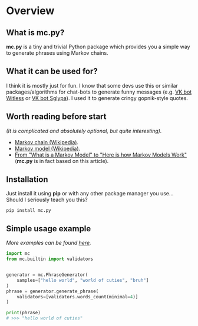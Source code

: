 # Overview

## What is **mc.py**?
**mc.py** is a tiny and trivial Python package which provides you 
a simple way to generate phrases using Markov chains.

## What it can be used for?
I think it is mostly just for fun. I know that some devs 
use this or similar packages/algorithms for chat-bots to generate funny 
messages (e.g. [VK bot Witless](https://vk.com/witless) or 
[VK bot Sglypa](https://vk.com/sglypa)). I used it to generate
cringy gopnik-style quotes.

## Worth reading before start
_(It is complicated and absolutely optional, but quite interesting)._

* [Markov chain (Wikipedia)](https://en.wikipedia.org/wiki/Markov_chain).
* [Markov model (Wikipedia)](https://en.wikipedia.org/wiki/Markov_model).
* [From "What is a Markov Model" to "Here is how Markov Models Work"](https://hackernoon.com/from-what-is-a-markov-model-to-here-is-how-markov-models-work-1ac5f4629b71)
(**mc.py** is in fact based on this article).

## Installation
Just install it using **pip** or with any other package manager you use... 
Should I seriously teach you this?

`pip install mc.py`

## Simple usage example
_More examples can be found [here](https://github.com/jieggii/mc.py/tree/master/examples)._

```python
import mc
from mc.builtin import validators


generator = mc.PhraseGenerator(
    samples=["hello world", "world of cuties", "bruh"]
)
phrase = generator.generate_phrase(
    validators=[validators.words_count(minimal=4)]
)

print(phrase)
# >>> "hello world of cuties"
```
